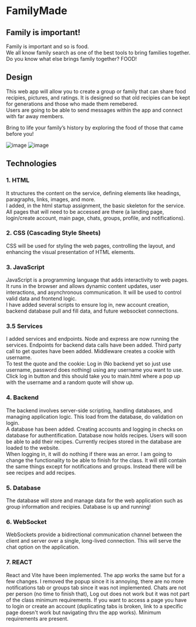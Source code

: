 # FamilyMade

## Family is important!
Family is important and so is food.<br>
We all know family search as one of the best tools to bring families together.<br>
Do you know what else brings family together? FOOD!<br>

## Design
This web app will allow you to create a group or family that can share food recipies, pictures, and ratings. It is designed so that old recipies can be kept for generations and those who made them remebered.<br>
Users are going to be able to send messages within the app and connect with far away members.


Bring to life your family’s history by exploring the food of those that came before you!

![image](https://github.com/jhgirald/cs260-startup/assets/63177251/34c130e1-85f3-4694-b46b-eeaf864d685f)
![image](https://github.com/jhgirald/cs260-startup/assets/63177251/bc81603a-7392-4d4f-b680-aad23b242731)


## Technologies
### 1. HTML
It structures the content on the service, defining elements like headings, paragraphs, links, images, and more.<br>
I added, in the html startup assignment, the basic skeleton for the service. All pages that will need to be accessed are there (a landing page, login/create account, main page, chats, groups, profile, and notifications).

### 2. CSS (Cascading Style Sheets)
CSS will be used for styling the web pages, controlling the layout, and enhancing the visual presentation of HTML elements.

### 3. JavaScript
JavaScript is a programming language that adds interactivity to web pages. It runs in the browser and allows dynamic content updates, user interactions, and asynchronous communication. It will be used to control valid data and frontend logic.<br>
I have added several scripts to ensure log in, new account creation, backend database pull and fill data, and future websocket connections.

### 3.5 Services
I added services and endpoints. Node and express are now running the services. Endpoints for backend data calls have been added. Third party call to get quotes have been added. Middleware creates a cookie with username.<br>
To test the quote and the cookie: Log in (No backend yet so just use username, password does nothing) using any username you want to use. Click log in button and this should take you to main.html where a pop up with the username and a random quote will show up.

### 4. Backend
The backend involves server-side scripting, handling databases, and managing application logic. This load from the database, do validation on login.<br>
A database has been added. Creating accounts and logging in checks on database for authentification. Database now holds recipes. Users will soon be able to add their recipes. Currently recipes stored in the database are loaded to the website. <br>
When logging in, it will do nothing if there was an error. I am going to change the functionality to be able to finish for the class. It will still contain the same things except for notifications and groups. Instead there will be see recipes and add recipes.

### 5. Database
The database will store and manage data for the web application such as group information and recipies. Database is up and running!

### 6. WebSocket
WebSockets provide a bidirectional communication channel between the client and server over a single, long-lived connection. This will serve the chat option on the application.<br>

### 7. REACT
React and Vite have been implemented. The app works the same but for a few changes. I removed the popup since it is annoying, there are no more notifications tab or groups tab since it was not implemented. Chats are not per person (no time to finish that), Log out does not work but it was not part of the class minimum requirements. If you want to access a page you have to login or create an account (duplicating tabs is broken, link to a specific page doesn't work but navigating thru the app works). Minimum requirements are present.
